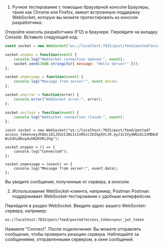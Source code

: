 1. Ручное тестирование с помощью браузерной консоли
Браузеры, такие как Chrome или Firefox, имеют встроенную поддержку WebSocket, которую вы можете протестировать из консоли разработчика:

Откройте консоль разработчика (F12) в браузере.
Перейдите на вкладку Console.
Вставьте следующий код:

```javascript
const socket = new WebSocket("ws://localhost:7015/post/feed/posted?access_token=eyJhbGciOiJIUzI1NiIsInR5cCI6IkpXVCJ9.eyJ1c2VySWQiOiIxMDA1MjU3IiwiZ2l2ZW5fbmFtZSI6IkVsZW5hIiwiZmFtaWx5X25hbWUiOiJGIiwiYmlydGhkYXRlIjoiMTk5MC0xMi0wOCIsImNpdHkiOiJCa2siLCJob2JiaWVzIjoibm8iLCJleHAiOjE3MzM5MjI4MzgsImlzcyI6InNvY2lhbG5ldHdvcmsuY29tIiwiYXVkIjoic29jaWFsbmV0d29yay5jb20ifQ.kx7SaTrKUN1zmak64mAq-Wv2dXzAKvp4uhN2KVRc2hg");

socket.onopen = function(event) {
    console.log("WebSocket connection opened:", event);
    socket.send(JSON.stringify({ message: "Hello Server!" }));
};

socket.onmessage = function(event) {
    console.log("Message from server:", event.data);
};

socket.onerror = function(error) {
    console.error("WebSocket error:", error);
};

socket.onclose = function(event) {
    console.log("WebSocket connection closed:", event);
};
```

```
const socket = new WebSocket("ws://localhost:7015/post/feed/posted?access_token=eyJhbGciOiJIUzI1NiIsInR5cCI6IkpXVCJ9.eyJ1c2VySWQiOiIxMDA1MjU3IiwiZ2l2ZW5fbmFtZSI6IkVsZW5hIiwiZmFtaWx5X25hbWUiOiJGIiwiYmlydGhkYXRlIjoiMTk5MC0xMi0wOCIsImNpdHkiOiJCa2siLCJob2JiaWVzIjoibm8iLCJleHAiOjE3MzM5MjI4MzgsImlzcyI6InNvY2lhbG5ldHdvcmsuY29tIiwiYXVkIjoic29jaWFsbmV0d29yay5jb20ifQ.kx7SaTrKUN1zmak64mAq-Wv2dXzAKvp4uhN2KVRc2hg");

socket.onopen = () => {
    console.log("Connected");
};

socket.onmessage = (event) => {
    console.log("Message from server:", event.data);
};
```

Вы увидите сообщения, полученные от сервера, в консоли.

2. Использование WebSocket-клиента, например, Postman
   Postman поддерживает WebSocket-тестирование с удобным интерфейсом.

Перейдите в раздел WebSocket.
Введите адрес вашего WebSocket-сервера, например:

```bash
ws://localhost:7015/post/feed/posted?access_token=your_jwt_token
```

Нажмите "Connect".
После подключения:
Вы можете отправлять сообщения, чтобы проверить реакцию сервера.
Наблюдайте за сообщениями, отправленными сервером, в окне сообщений.